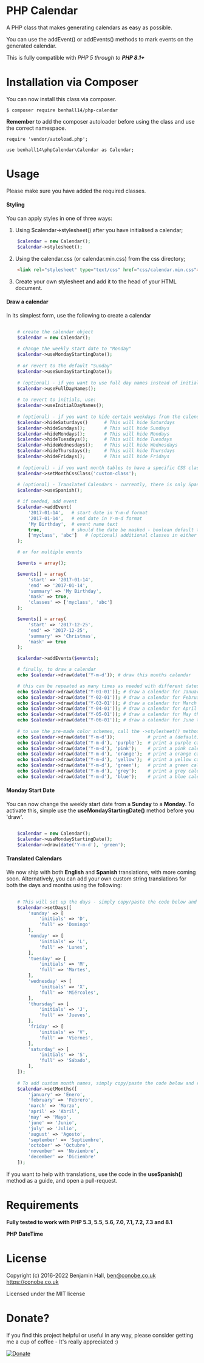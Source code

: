 # PHP Calendar
A PHP class that makes generating calendars as easy as possible.

You can use the addEvent() or addEvents() methods to mark events on the generated calendar.

This is fully compatible with *PHP 5 through to **PHP 8.1+***

# Installation via Composer
You can now install this class via composer.

	$ composer require benhall14/php-calendar
	
**Remember** to add the composer autoloader before using the class and use the correct namespace.

	require 'vendor/autoload.php';

	use benhall14\phpCalendar\Calendar as Calendar;

# Usage
Please make sure you have added the required classes.

#### Styling
You can apply styles in one of three ways: 

1) Using $calendar->stylesheet() after you have initialised a calendar;
```php
    $calendar = new Calendar();
    $calendar->stylesheet();
```

2) Using the calendar.css (or calendar.min.css) from the css directory;
```html
    <link rel="stylesheet" type="text/css" href="css/calendar.min.css">
```
3) Create your own stylesheet and add it to the head of your HTML document.

#### Draw a calendar

In its simplest form, use the following to create a calendar

```php

    # create the calendar object
    $calendar = new Calendar();
    
    # change the weekly start date to "Monday"
    $calendar->useMondayStartingDate();
    
    # or revert to the default "Sunday"
    $calendar->useSundayStartingDate();
    
    # (optional) - if you want to use full day names instead of initials (ie, Sunday instead of S), apply the following:
    $calendar->useFullDayNames();
    
    # to revert to initials, use:
    $calendar->useInitialDayNames();
    
    # (optional) - if you want to hide certain weekdays from the calendar, for example a calendar without weekends, you can use the following methods:
    $calendar->hideSaturdays() 		# This will hide Saturdays
    $calendar->hideSundays(); 		# This will hide Sundays
    $calendar->hideMondays(); 		# This will hide Mondays
    $calendar->hideTuesdays(); 		# This will hide Tuesdays
    $calendar->hideWednesdays();	# This will hide Wednesdays
    $calendar->hideThursdays();		# This will hide Thursdays
    $calendar->hideFridays();		# This will hide Fridays
    
    # (optional) - if you want month tables to have a specific CSS class, you can use the following:
    $calendar->setMonthCssClass('custom-class');
    
    # (optional) - Translated Calendars - currently, there is only Spanish, but see "Translations" below for adding your own strings.
    $calendar->useSpanish(); 

    # if needed, add event
	$calendar->addEvent(
	    '2017-01-14',   # start date in Y-m-d format
	    '2017-01-14',   # end date in Y-m-d format
	    'My Birthday',  # event name text
	    true,           # should the date be masked - boolean default true
	    ['myclass', 'abc']   # (optional) additional classes in either string or array format to be included on the event days
	);

    # or for multiple events

	$events = array();

	$events[] = array(
		'start' => '2017-01-14',
		'end' => '2017-01-14',
		'summary' => 'My Birthday',
		'mask' => true,
		'classes' => ['myclass', 'abc']
	);

	$events[] = array(
		'start' => '2017-12-25',
		'end' => '2017-12-25',
		'summary' => 'Christmas',
		'mask' => true
	);

	$calendar->addEvents($events);

    # finally, to draw a calendar    
    echo $calendar->draw(date('Y-m-d')); # draw this months calendar    

    # this can be repeated as many times as needed with different dates passed, such as:    
    echo $calendar->draw(date('Y-01-01')); # draw a calendar for January this year    
    echo $calendar->draw(date('Y-02-01')); # draw a calendar for February this year    
    echo $calendar->draw(date('Y-03-01')); # draw a calendar for March this year    
    echo $calendar->draw(date('Y-04-01')); # draw a calendar for April this year    
    echo $calendar->draw(date('Y-05-01')); # draw a calendar for May this year    
    echo $calendar->draw(date('Y-06-01')); # draw a calendar for June this year    
    
    # to use the pre-made color schemes, call the ->stylesheet() method and then pass the color choice to the draw method, such as:    
    echo $calendar->draw(date('Y-m-d'));            # print a (default) turquoise calendar    
    echo $calendar->draw(date('Y-m-d'), 'purple');  # print a purple calendar    
    echo $calendar->draw(date('Y-m-d'), 'pink');    # print a pink calendar    
    echo $calendar->draw(date('Y-m-d'), 'orange');  # print a orange calendar    
    echo $calendar->draw(date('Y-m-d'), 'yellow');  # print a yellow calendar    
    echo $calendar->draw(date('Y-m-d'), 'green');   # print a green calendar    
    echo $calendar->draw(date('Y-m-d'), 'grey');    # print a grey calendar    
    echo $calendar->draw(date('Y-m-d'), 'blue');    # print a blue calendar    
```

#### Monday Start Date

You can now change the weekly start date from a **Sunday** to a **Monday**. To activate this, simple use the **useMondayStartingDate()** method before you 'draw'.
```php

    $calendar = new Calendar();
    $calendar->useMondayStartingDate();
    $calendar->draw(date('Y-m-d'), 'green');
```

#### Translated Calendars

We now ship with both **English** and **Spanish** translations, with more coming soon. Alternatively, you can add your own custom string translations for both the days and months using the following:

````php
    	
    # This will set up the days - simply copy/paste the code below and replace the Spanish initials and full-day names with your own. (NB - Leave the keys in English)
    $calendar->setDays([
        'sunday' => [
        	'initials' => 'D',
        	'full' => 'Domingo'
        ],
        'monday' => [
        	'initials' => 'L',
        	'full' => 'Lunes',
        ],
        'tuesday' => [
        	'initials' => 'M',
        	'full' => 'Martes',
        ],
        'wednesday' => [
        	'initials' => 'X',
        	'full' => 'Miércoles',
        ],
        'thursday' => [
        	'initials' => 'J',
        	'full' => 'Jueves',
        ],
        'friday' => [
        	'initials' => 'V',
        	'full' => 'Viernes',
        ],
        'saturday' => [
        	'initials' => 'S',
        	'full' => 'Sábado',
        ],
    ]);
    
    # To add custom month names, simply copy/paste the code below and replace the Spanish month names with your own strings. (NB - Leave the keys in English)
    $calendar->setMonths([
        'january' => 'Enero',  
        'february' => 'Febrero',  
        'march' => 'Marzo',  
        'april' => 'Abril',  
        'may' => 'Mayo',  
        'june' => 'Junio',  
        'july' => 'Julio',  
        'august' => 'Agosto',  
        'september' => 'Septiembre',  
        'october' => 'Octubre',  
        'november' => 'Noviembre',  
        'december' => 'Diciembre'
    ]);
````

If you want to help with translations, use the code in the **useSpanish()** method as a guide, and open a pull-request.

# Requirements

**Fully tested to work with PHP 5.3, 5.5, 5.6, 7.0, 7.1, 7.2, 7.3 and 8.1**

**PHP DateTime**

# License
Copyright (c) 2016-2022 Benjamin Hall, ben@conobe.co.uk 
https://conobe.co.uk

Licensed under the MIT license

# Donate?
If you find this project helpful or useful in any way, please consider getting me a cup of coffee - It's really appreciated :)

[![Donate](https://img.shields.io/badge/Donate-PayPal-green.svg)](https://paypal.me/benhall14)
